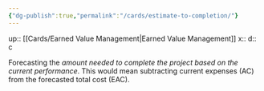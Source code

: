 ```yaml
---
{"dg-publish":true,"permalink":"/cards/estimate-to-completion/"}
---
```


up:: [[Cards/Earned Value Management\|Earned Value Management]] 
x:: 
d:: c

Forecasting the *amount needed to complete the project based on the current performance*. This would mean subtracting current expenses (AC) from the forecasted total cost (EAC).  